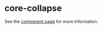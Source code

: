 core-collapse
======

See the [component page](http://polymer-project.org/docs/elements/core-elements.html#core-collapse) for more information.
